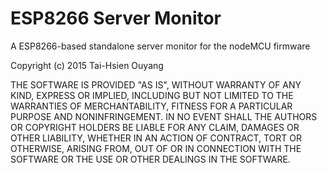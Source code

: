 ESP8266 Server Monitor
=========

A ESP8266-based standalone server monitor for the nodeMCU firmware

Copyright (c) 2015 Tai-Hsien Ouyang

THE SOFTWARE IS PROVIDED "AS IS", WITHOUT WARRANTY OF ANY KIND, EXPRESS OR IMPLIED, INCLUDING BUT NOT LIMITED TO THE WARRANTIES OF MERCHANTABILITY, FITNESS FOR A PARTICULAR PURPOSE AND NONINFRINGEMENT. IN NO EVENT SHALL THE AUTHORS OR COPYRIGHT HOLDERS BE LIABLE FOR ANY CLAIM, DAMAGES OR OTHER LIABILITY, WHETHER IN AN ACTION OF CONTRACT, TORT OR OTHERWISE, ARISING FROM, OUT OF OR IN CONNECTION WITH THE SOFTWARE OR THE USE OR OTHER DEALINGS IN THE SOFTWARE.